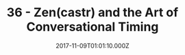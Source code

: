 ---
title: "36 - Zen(castr) and the Art of Conversational Timing"
date: "2017-11-09T01:01:10.000Z"
type: podcast
tags:
  - podcast
audioUrl: "https://episodes.hunchpig.audio/0036.mp3"
summary: |
  Ian and Matt talk.
          Contact us at http://twitter.com/hunchpig for sponsorship opportunities.
          Our next sponsorship is available for $22!
---